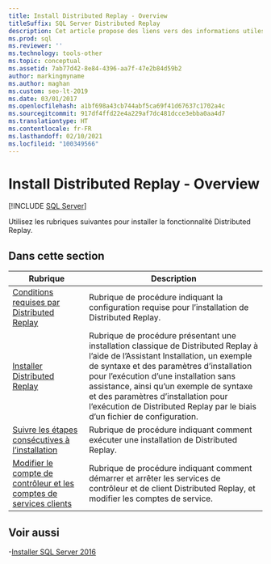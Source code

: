```yaml
---
title: Install Distributed Replay - Overview
titleSuffix: SQL Server Distributed Replay
description: Cet article propose des liens vers des informations utiles pour installer la fonctionnalité Distributed Replay dans SQL Server.
ms.prod: sql
ms.reviewer: ''
ms.technology: tools-other
ms.topic: conceptual
ms.assetid: 7ab77d42-8e84-4396-aa7f-47e2b84d59b2
author: markingmyname
ms.author: maghan
ms.custom: seo-lt-2019
ms.date: 03/01/2017
ms.openlocfilehash: a1bf698a43cb744abf5ca69f41d67637c1702a4c
ms.sourcegitcommit: 917df4ffd22e4a229af7dc481dcce3ebba0aa4d7
ms.translationtype: HT
ms.contentlocale: fr-FR
ms.lasthandoff: 02/10/2021
ms.locfileid: "100349566"
---
```

# <a name="install-distributed-replay---overview"></a>Install Distributed Replay - Overview

 [!INCLUDE [SQL Server](../../includes/applies-to-version/sqlserver.md)]

Utilisez les rubriques suivantes pour installer la fonctionnalité Distributed Replay.  
  
## <a name="in-this-section"></a>Dans cette section  
  
|Rubrique|Description|  
|-----------|-----------------|  
|[Conditions requises par Distributed Replay](../../tools/distributed-replay/distributed-replay-requirements.md)|Rubrique de procédure indiquant la configuration requise pour l’installation de Distributed Replay.|  
|[Installer Distributed Replay](../../tools/distributed-replay/install-distributed-replay.md)|Rubrique de procédure présentant une installation classique de Distributed Replay à l’aide de l’Assistant Installation, un exemple de syntaxe et des paramètres d’installation pour l’exécution d’une installation sans assistance, ainsi qu’un exemple de syntaxe et des paramètres d’installation pour l’exécution de Distributed Replay par le biais d’un fichier de configuration.|  
|[Suivre les étapes consécutives à l’installation](../../tools/distributed-replay/complete-the-post-installation-steps.md)|Rubrique de procédure indiquant comment exécuter une installation de Distributed Replay.|  
|[Modifier le compte de contrôleur et les comptes de services clients](../../tools/distributed-replay/modify-the-controller-and-client-services-accounts.md)|Rubrique de procédure indiquant comment démarrer et arrêter les services de contrôleur et de client Distributed Replay, et modifier les comptes de service.|  
  
## <a name="see-also"></a>Voir aussi

-[Installer SQL Server 2016](../../database-engine/install-windows/install-sql-server.md)
